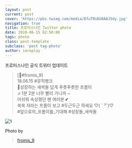 ```yaml
---
layout: post
current: post
cover: 'https://pbs.twimg.com/media/DfuTRnDU0AAJ5dy.jpg'
navigation: true
title: 프로미스나인 Twitter photo
date: 2018-06-15 02:50:00
tags: photo
class: post-template
subclass: 'post tag-photo'
author: imreplay
---
```



프로미스나인 공식 트위터 업데이트

> [💌#fromis_9]  
18.06.15 #뮤직뱅크  
🌱성장하는 새싹돌 답게 푸릇푸릇한 프롬이  
♬1분 2분 너무 빨리 가니까 ~   
아쉬워 속상했던 팬 여러분 💕  
쑥쑥 자라는 프롬이 보고 #두근두근 하세요 ♡( ˘ ³˘)♡  
#앞으로의_프롬이를_기대해 #성장돌_새싹돌  


![1](https://pbs.twimg.com/media/DfuTRnDU0AAJ5dy.jpg)

Photo by
> [fromis_9](https://twitter.com/realfromis_9)  
